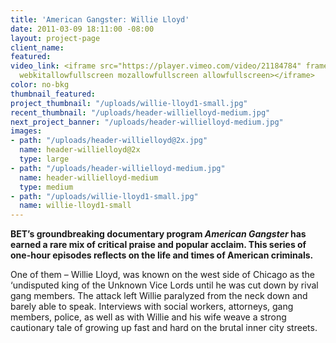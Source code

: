 ```yaml
---
title: 'American Gangster: Willie Lloyd'
date: 2011-03-09 18:11:00 -08:00
layout: project-page
client_name: 
featured: 
video_link: <iframe src="https://player.vimeo.com/video/21184784" frameborder="0"
  webkitallowfullscreen mozallowfullscreen allowfullscreen></iframe>
color: no-bkg
thumbnail_featured: 
project_thumbnail: "/uploads/willie-lloyd1-small.jpg"
recent_thumbnail: "/uploads/header-willielloyd-medium.jpg"
next_project_banner: "/uploads/header-willielloyd-medium.jpg"
images:
- path: "/uploads/header-willielloyd@2x.jpg"
  name: header-willielloyd@2x
  type: large
- path: "/uploads/header-willielloyd-medium.jpg"
  name: header-willielloyd-medium
  type: medium
- path: "/uploads/willie-lloyd1-small.jpg"
  name: willie-lloyd1-small
---
```


**BET’s groundbreaking documentary program *American Gangster* has earned a rare mix of critical praise and popular acclaim. This series of one-hour episodes reflects on the life and times of American criminals.**

One of them – Willie Lloyd, was known on the west side of Chicago as the ‘undisputed king of the Unknown Vice Lords until he was cut down by rival gang members. The attack left Willie paralyzed from the neck down and barely able to speak. Interviews with social workers, attorneys, gang members, police, as well as with Willie and his wife weave a strong cautionary tale of growing up fast and hard on the brutal inner city streets.
